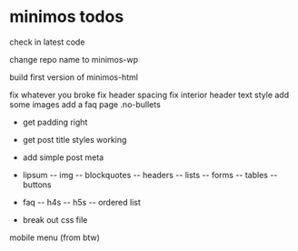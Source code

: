 # minimos todos



check in latest code

change repo name to minimos-wp

build first version of minimos-html



fix whatever you broke
fix header spacing
fix interior header text style
add some images
add a faq page
.no-bullets




- get padding right
- get post title styles working
- add simple post meta
- lipsum
-- img
-- blockquotes
-- headers
-- lists
-- forms
-- tables
-- buttons
- faq
-- h4s
-- h5s
-- ordered list





- break out css file


mobile menu (from btw)